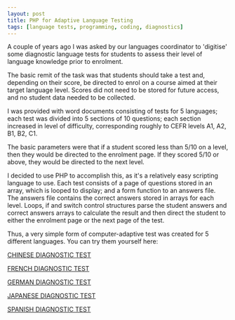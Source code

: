 ```yaml
---
layout: post
title: PHP for Adaptive Language Testing
tags: [language tests, programming, coding, diagnostics]
---
```


A couple of years ago I was asked by our languages coordinator to 'digitise' some diagnostic language tests for students to assess their level of language knowledge prior to enrolment. 

The basic remit of the task was that students should take a test and, depending on their score, be directed to enrol on a course aimed at their target language level. Scores did not need to be stored for future access, and no student data needed to be collected.

I was provided with word documents consisting of tests for 5 languages; each test was divided into 5 sections of 10 questions; each section increased in level of difficulty, corresponding roughly to CEFR levels A1, A2, B1, B2, C1. 

The basic parameters were that if a student scored less than 5/10 on a level, then they would be directed to the enrolment page. If they scored 5/10 or above, they would be directed to the next level.

I decided to use PHP to accomplish this, as it's a relatively easy scripting language to use. Each test consists of a page of questions stored in an array, which is looped to display; and a form function to an answers file. The answers file contains the correct answers stored in arrays for each level. Loops, if and switch control structures parse the student answers and correct answers arrays to calculate the result and then direct the student to either the enrolment page or the next page of the test. 

Thus, a very simple form of computer-adaptive test was created for 5 different languages. You can try them yourself here:

[CHINESE DIAGNOSTIC TEST](http://qmlanguagecentre.on-rev.com/placement-tests/chinese/start.php)

[FRENCH DIAGNOSTIC TEST](http://qmlanguagecentre.on-rev.com/placement-tests/french/start.php)

[GERMAN DIAGNOSTIC TEST](http://qmlanguagecentre.on-rev.com/placement-tests/german/start.php)

[JAPANESE DIAGNOSTIC TEST](http://qmlanguagecentre.on-rev.com/placement-tests/japanese/start.php)

[SPANISH DIAGNOSTIC TEST](http://qmlanguagecentre.on-rev.com/placement-tests/spanish/start.php)
